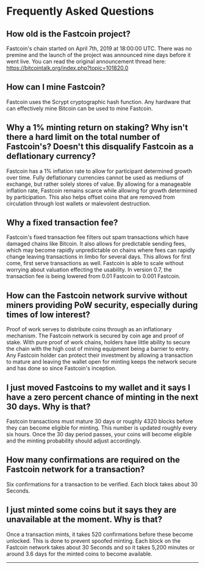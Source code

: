 # Frequently Asked Questions

## How old is the Fastcoin project?

Fastcoin's chain started on April 7th, 2019 at 18:00:00 UTC. There was no premine and the launch of the project was announced nine days before it went live.  You can read the original announcement thread here: https://bitcointalk.org/index.php?topic=101820.0

## How can I mine Fastcoin?

Fastcoin uses the Scrypt cryptographic hash function. Any hardware that can effectively mine Bitcoin can be used to mine Fastcoin.

## Why a 1% minting return on staking?  Why isn't there a hard limit on the total number of Fastcoin's? Doesn't this disqualify Fastcoin as a deflationary currency?

Fastcoin has a 1% inflation rate to allow for participant determined growth over time. Fully deflationary currencies cannot be used as mediums of exchange, but rather solely stores of value. By allowing for a manageable inflation rate, Fastcoin remains scarce while allowing for growth determined by participation. This also helps offset coins that are removed from circulation through lost wallets or malevolent destruction.

## Why a fixed transaction fee?

Fastcoin's fixed transaction fee filters out spam transactions which have damaged chains like Bitcoin. It also allows for predictable sending fees, which may become rapidly unpredictable on chains where fees can rapidly change leaving transactions in limbo for several days. This allows for first come, first serve transactions as well. Fastcoin is able to scale without worrying about valuation effecting the usability.  In version 0.7, the transaction fee is being lowered from 0.01 Fastcoin to 0.001 Fastcoin.

## How can the Fastcoin network survive without miners providing PoW security, especially during times of low interest?

Proof of work serves to distribute coins through as an inflationary mechanism. The Fastcoin network is secured by coin age and proof of stake.  With pure proof of work chains, holders have little ability to secure the chain with the high cost of mining equipment being a barrier to entry. Any Fastcoin holder can protect their investment by allowing a transaction to mature and leaving the wallet open for minting keeps the network secure and has done so since Fastcoin's inception.

## I just moved Fastcoins to my wallet and it says I have a zero percent chance of minting in the next 30 days.  Why is that?

Fastcoin transactions must mature 30 days or roughly 4320 blocks before they can become eligible for minting. This number is updated roughly every six hours. Once the 30 day period passes, your coins will become eligible and the minting probability should adjust accordingly.

## How many confirmations are required on the Fastcoin network for a transaction?

Six confirmations for a transaction to be verified. Each block takes about 30 Seconds.

## I just minted some coins but it says they are unavailable at the moment.  Why is that?

Once a transaction mints, it takes 520 confirmations before these become unlocked. This is done to prevent spoofed minting. Each block on the Fastcoin network takes about 30 Seconds and so it takes 5,200 minutes or around 3.6 days for the minted coins to become available.

____________
